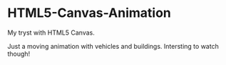 HTML5-Canvas-Animation
======================

My tryst with HTML5 Canvas.

Just a moving animation with vehicles and buildings. Intersting to watch though!
